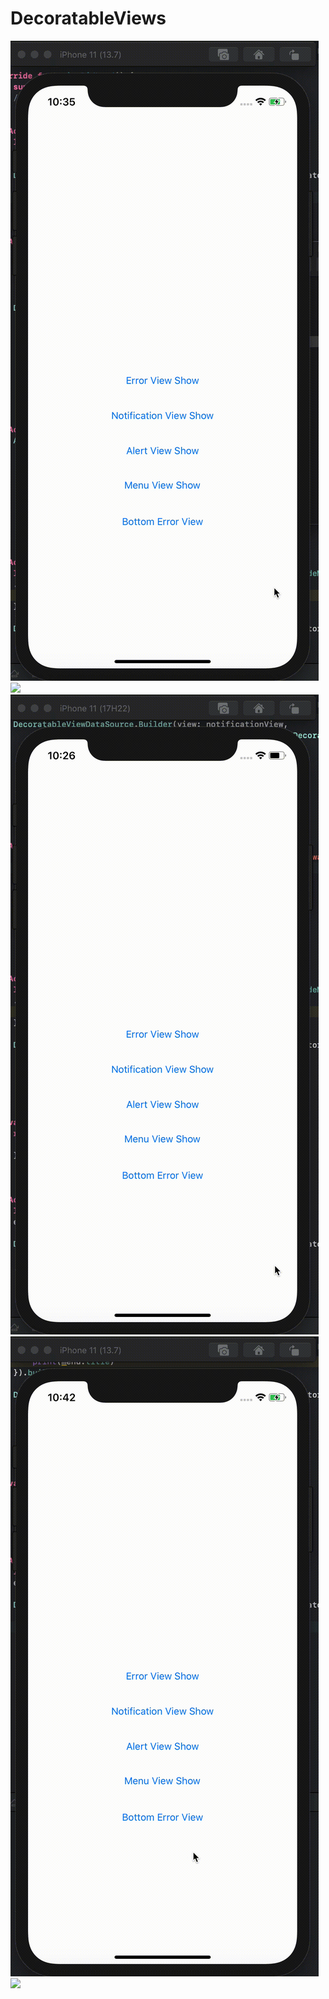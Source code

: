 # DecoratableViews


[![](DecoratableViews/Resources/error.gif)](error.gif)
[![](DecoratableViews/Resources/notificationgif)](notification.gif)
[![](DecoratableViews/Resources/alert-view.gif)](alert-view.gif)
[![](DecoratableViews/Resources/bottom-error.gif)](bottom-error.gif)
[![](DecoratableViews/Resources/menu.gif)](menu.gif)



